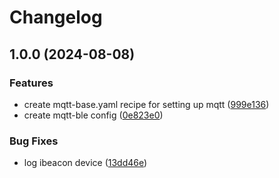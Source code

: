 # Changelog

## 1.0.0 (2024-08-08)


### Features

* create mqtt-base.yaml recipe for setting up mqtt ([999e136](https://github.com/chingr-com/esphome-templates/commit/999e136a0d095f7be1e054aaa9a51d8b0aa2fe0d))
* create mqtt-ble config ([0e823e0](https://github.com/chingr-com/esphome-templates/commit/0e823e0cbfdfc10829da933f0d840d4e1789361b))


### Bug Fixes

* log ibeacon device ([13dd46e](https://github.com/chingr-com/esphome-templates/commit/13dd46ebb9dbad3124b4fd1a325c86798d8e0af0))
